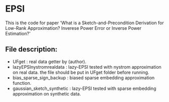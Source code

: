 # EPSI

This is the code for paper 'What is a Sketch-and-Precondition Derivation for Low-Rank Approximation? Inverese Power Error or Inverse Power Estimation?' 

## File description:
 - UFget : real data getter by (author).
 - lazyEPSInystromrealdata : lazy-EPSI tested with nystrom approximation on real data. the file should be put in UFget folder before running.
 - bias_sparse_sign_backup : biased sparse embedding approximation function.
 - gaussian_sketch_synthetic : lazy-EPSI tested with sparse embedding approximation on synthetic data.
